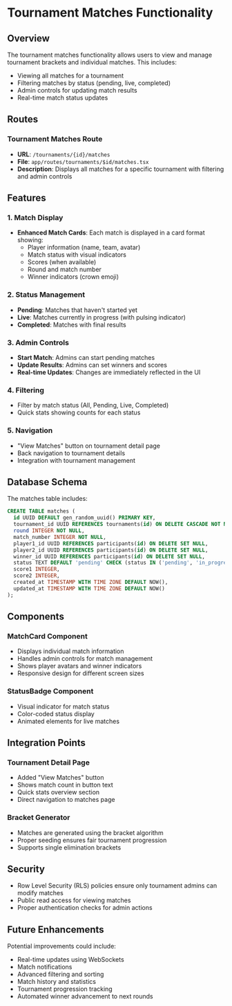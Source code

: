 # Tournament Matches Functionality

## Overview

The tournament matches functionality allows users to view and manage tournament brackets and individual matches. This includes:

- Viewing all matches for a tournament
- Filtering matches by status (pending, live, completed)
- Admin controls for updating match results
- Real-time match status updates

## Routes

### Tournament Matches Route
- **URL**: `/tournaments/{id}/matches`
- **File**: `app/routes/tournaments/$id/matches.tsx`
- **Description**: Displays all matches for a specific tournament with filtering and admin controls

## Features

### 1. Match Display
- **Enhanced Match Cards**: Each match is displayed in a card format showing:
  - Player information (name, team, avatar)
  - Match status with visual indicators
  - Scores (when available)
  - Round and match number
  - Winner indicators (crown emoji)

### 2. Status Management
- **Pending**: Matches that haven't started yet
- **Live**: Matches currently in progress (with pulsing indicator)
- **Completed**: Matches with final results

### 3. Admin Controls
- **Start Match**: Admins can start pending matches
- **Update Results**: Admins can set winners and scores
- **Real-time Updates**: Changes are immediately reflected in the UI

### 4. Filtering
- Filter by match status (All, Pending, Live, Completed)
- Quick stats showing counts for each status

### 5. Navigation
- "View Matches" button on tournament detail page
- Back navigation to tournament details
- Integration with tournament management

## Database Schema

The matches table includes:
```sql
CREATE TABLE matches (
  id UUID DEFAULT gen_random_uuid() PRIMARY KEY,
  tournament_id UUID REFERENCES tournaments(id) ON DELETE CASCADE NOT NULL,
  round INTEGER NOT NULL,
  match_number INTEGER NOT NULL,
  player1_id UUID REFERENCES participants(id) ON DELETE SET NULL,
  player2_id UUID REFERENCES participants(id) ON DELETE SET NULL,
  winner_id UUID REFERENCES participants(id) ON DELETE SET NULL,
  status TEXT DEFAULT 'pending' CHECK (status IN ('pending', 'in_progress', 'completed')),
  score1 INTEGER,
  score2 INTEGER,
  created_at TIMESTAMP WITH TIME ZONE DEFAULT NOW(),
  updated_at TIMESTAMP WITH TIME ZONE DEFAULT NOW()
);
```

## Components

### MatchCard Component
- Displays individual match information
- Handles admin controls for match management
- Shows player avatars and winner indicators
- Responsive design for different screen sizes

### StatusBadge Component
- Visual indicator for match status
- Color-coded status display
- Animated elements for live matches

## Integration Points

### Tournament Detail Page
- Added "View Matches" button
- Shows match count in button text
- Quick stats overview section
- Direct navigation to matches page

### Bracket Generator
- Matches are generated using the bracket algorithm
- Proper seeding ensures fair tournament progression
- Supports single elimination brackets

## Security

- Row Level Security (RLS) policies ensure only tournament admins can modify matches
- Public read access for viewing matches
- Proper authentication checks for admin actions

## Future Enhancements

Potential improvements could include:
- Real-time updates using WebSockets
- Match notifications
- Advanced filtering and sorting
- Match history and statistics
- Tournament progression tracking
- Automated winner advancement to next rounds 